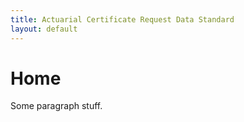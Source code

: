 ```yaml
---
title: Actuarial Certificate Request Data Standard
layout: default
---
```


# Home

<p>
	Some paragraph stuff.
</p>


